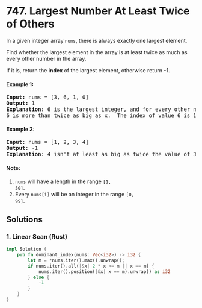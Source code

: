# 747. Largest Number At Least Twice of Others
In a given integer array <code>nums</code>, there is always exactly one largest element.

Find whether the largest element in the array is at least twice as much as every other number in the array.

If it is, return the **index** of the largest element, otherwise return -1.

#### Example 1:
<pre>
<strong>Input:</strong> nums = [3, 6, 1, 0]
<strong>Output:</strong> 1
<strong>Explanation:</strong> 6 is the largest integer, and for every other number in the array x,
6 is more than twice as big as x.  The index of value 6 is 1, so we return 1.
</pre>

#### Example 2:
<pre>
<strong>Input:</strong> nums = [1, 2, 3, 4]
<strong>Output:</strong> -1
<strong>Explanation:</strong> 4 isn't at least as big as twice the value of 3, so we return -1.
</pre>

#### Note:
1. <code>nums</code> will have a length in the range <code>[1, 50]</code>.
2. Every <code>nums[i]</code> will be an integer in the range <code>[0, 99]</code>.

## Solutions

### 1. Linear Scan (Rust)
```Rust
impl Solution {
    pub fn dominant_index(nums: Vec<i32>) -> i32 {
        let m = *nums.iter().max().unwrap();
        if nums.iter().all(|&x| 2 * x <= m || x == m) {
            nums.iter().position(|&x| x == m).unwrap() as i32
        } else {
            -1
        }
    }
}
```
